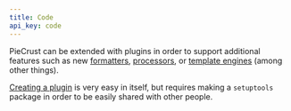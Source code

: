 ```yaml
---
title: Code
api_key: code
---
```


PieCrust can be extended with plugins in order to support additional features
such as new [formatters][1], [processors][2], or [template engines][3] (among
other things).

[Creating a plugin][4] is very easy in itself, but requires making a
`setuptools` package in order to be easily shared with other people.


[1]: {{docurl('content/formatters')}}
[2]: {{docurl('asset-pipeline')}}
[3]: {{docurl('content/templating')}}
[4]: {{apiurl('plugins')}}

